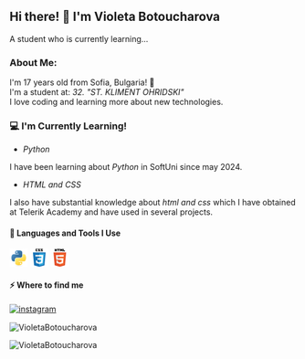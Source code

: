 <h2>Hi there! 👋 I'm Violeta Botoucharova</h2>
<p>A student who is currently learning...</p>
<h3>About Me:</h3>
I'm 17 years old from Sofia, Bulgaria! 🙂 <br>
I'm a student at: <i>32. "ST. KLIMENT OHRIDSKI"</i><br>
I love coding and learning more about new technologies.


<h3>💻 I'm Currently Learning!</h3>
<ul>
<li><i>Python</i></li>
</ul>
I have been learning about <i>Python</i> in SoftUni since may 2024. 
<ul>
<li><i>HTML and CSS</i></li>
</ul>
I also have substantial knowledge about <i>html and css</i> which I have obtained at Telerik Academy and have used in several projects.<br>

<h4>🚀 Languages and Tools I Use</h4>
<p><a target="_blank" href="https://raw.githubusercontent.com/devicons/devicon/master/icons/python/python-original.svg" style="display: inline-block;"><img src="https://raw.githubusercontent.com/devicons/devicon/master/icons/python/python-original.svg" alt="python" width="32" height="32" /></a>
<a target="_blank" href="https://raw.githubusercontent.com/devicons/devicon/master/icons/css3/css3-original-wordmark.svg" style="display: inline-block;"><img src="https://raw.githubusercontent.com/devicons/devicon/master/icons/css3/css3-original-wordmark.svg" alt="css3" width="32" height="32" /></a>
<a target="_blank" href="https://raw.githubusercontent.com/devicons/devicon/master/icons/html5/html5-original-wordmark.svg" style="display: inline-block;"><img src="https://raw.githubusercontent.com/devicons/devicon/master/icons/html5/html5-original-wordmark.svg" alt="html5" width="32" height="32" /></a></p>
<h4>⚡️ Where to find me</h4>
<p><a target="_blank" href="https://www.instagram.com/vili_1811" style="display: inline-block;"><img src="https://img.shields.io/badge/instagram-logo?style=for-the-badge&logo=instagram&logoColor=white&color=%23F35369" alt="instagram" /></a></p>
<p><img align="center" src="https://github-readme-streak-stats.herokuapp.com/?user=VioletaBotoucharova&" alt="VioletaBotoucharova" /></p>
<p><img src="https://github-readme-stats.vercel.app/api/top-langs?username=VioletaBotoucharova&show_icons=true&locale=en&layout=compact" alt="VioletaBotoucharova" /></p>
